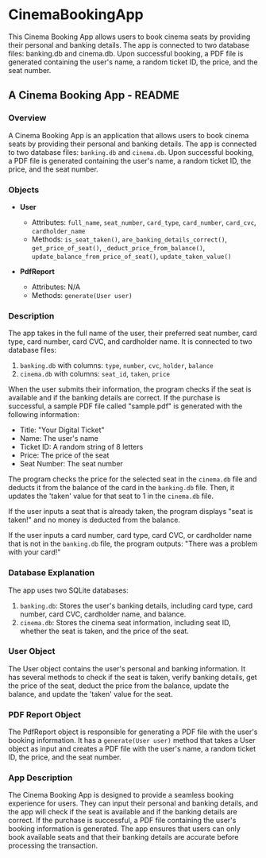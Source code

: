 # CinemaBookingApp
This Cinema Booking App allows users to book cinema seats by providing their personal and banking details. The app is connected to two database files: banking.db and cinema.db. Upon successful booking, a PDF file is generated containing the user's name, a random ticket ID, the price, and the seat number.

## A Cinema Booking App - README

### Overview

A Cinema Booking App is an application that allows users to book cinema seats by providing their personal and banking details. The app is connected to two database files: `banking.db` and `cinema.db`. Upon successful booking, a PDF file is generated containing the user's name, a random ticket ID, the price, and the seat number.

### Objects

- **User**
  - Attributes: `full_name`, `seat_number`, `card_type`, `card_number`, `card_cvc`, `cardholder_name`
  - Methods: `is_seat_taken()`, `are_banking_details_correct()`, `get_price_of_seat()`, `_deduct_price_from_balance()`, `update_balance_from_price_of_seat()`, `update_taken_value()`

- **PdfReport**
  - Attributes: N/A
  - Methods: `generate(User user)`

### Description

The app takes in the full name of the user, their preferred seat number, card type, card number, card CVC, and cardholder name. It is connected to two database files:

1. `banking.db` with columns: `type`, `number`, `cvc`, `holder`, `balance`
2. `cinema.db` with columns: `seat_id`, `taken`, `price`

When the user submits their information, the program checks if the seat is available and if the banking details are correct. If the purchase is successful, a sample PDF file called "sample.pdf" is generated with the following information:

- Title: "Your Digital Ticket"
- Name: The user's name
- Ticket ID: A random string of 8 letters
- Price: The price of the seat
- Seat Number: The seat number

The program checks the price for the selected seat in the `cinema.db` file and deducts it from the balance of the card in the `banking.db` file. Then, it updates the 'taken' value for that seat to 1 in the `cinema.db` file.

If the user inputs a seat that is already taken, the program displays "seat is taken!" and no money is deducted from the balance.

If the user inputs a card number, card type, card CVC, or cardholder name that is not in the `banking.db` file, the program outputs: "There was a problem with your card!"

### Database Explanation

The app uses two SQLite databases:

1. `banking.db`: Stores the user's banking details, including card type, card number, card CVC, cardholder name, and balance.
2. `cinema.db`: Stores the cinema seat information, including seat ID, whether the seat is taken, and the price of the seat.

### User Object

The User object contains the user's personal and banking information. It has several methods to check if the seat is taken, verify banking details, get the price of the seat, deduct the price from the balance, update the balance, and update the 'taken' value for the seat.

### PDF Report Object

The PdfReport object is responsible for generating a PDF file with the user's booking information. It has a `generate(User user)` method that takes a User object as input and creates a PDF file with the user's name, a random ticket ID, the price, and the seat number.

### App Description

The Cinema Booking App is designed to provide a seamless booking experience for users. They can input their personal and banking details, and the app will check if the seat is available and if the banking details are correct. If the purchase is successful, a PDF file containing the user's booking information is generated. The app ensures that users can only book available seats and that their banking details are accurate before processing the transaction.
